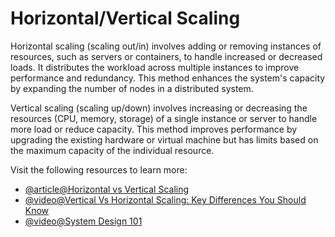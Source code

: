 # Horizontal/Vertical Scaling

Horizontal scaling (scaling out/in) involves adding or removing instances of resources, such as servers or containers, to handle increased or decreased loads. It distributes the workload across multiple instances to improve performance and redundancy. This method enhances the system's capacity by expanding the number of nodes in a distributed system.

Vertical scaling (scaling up/down) involves increasing or decreasing the resources (CPU, memory, storage) of a single instance or server to handle more load or reduce capacity. This method improves performance by upgrading the existing hardware or virtual machine but has limits based on the maximum capacity of the individual resource.

Visit the following resources to learn more:

- [@article@Horizontal vs Vertical Scaling](https://touchstonesecurity.com/horizontal-vs-vertical-scaling-what-you-need-to-know/)
- [@video@Vertical Vs Horizontal Scaling: Key Differences You Should Know](https://www.youtube.com/watch?v=dvRFHG2-uYs)
- [@video@System Design 101](https://www.youtube.com/watch?v=Y-Gl4HEyeUQ)
